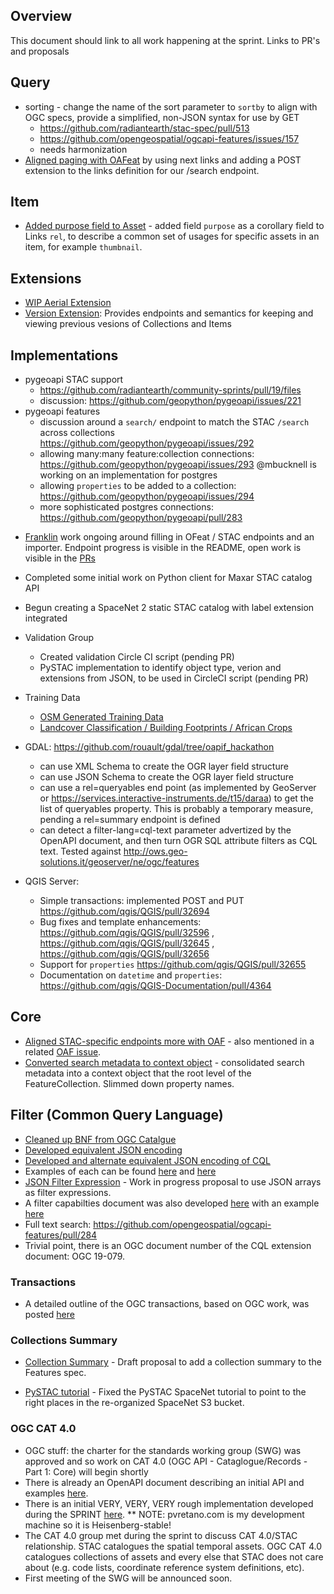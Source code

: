 ## Overview

This document should link to all work happening at the sprint. Links to PR's and proposals
  
## Query
- sorting - change the name of the sort parameter to `sortby` to align with OGC specs, provide a simplified, non-JSON syntax for use by GET
  - https://github.com/radiantearth/stac-spec/pull/513
  - https://github.com/opengeospatial/ogcapi-features/issues/157
  - needs harmonization
- [Aligned paging with OAFeat](https://github.com/radiantearth/stac-spec/pull/631) by using next links and adding a POST extension to the links definition for our /search endpoint.

## Item
- [Added purpose field to Asset](https://github.com/radiantearth/stac-spec/pull/637) - added field `purpose` as a corollary field to Links `rel`, to describe a common set of usages for specific assets in an item, for example `thumbnail`.  

## Extensions
- [WIP Aerial Extension](https://github.com/radiantearth/stac-spec/pull/639)
- [Version Extension](https://github.com/radiantearth/stac-spec/pull/635): Provides endpoints and semantics for keeping and viewing previous vesions of Collections and Items

## Implementations
- pygeoapi STAC support
  - https://github.com/radiantearth/community-sprints/pull/19/files
  - discussion: https://github.com/geopython/pygeoapi/issues/221
- pygeoapi features
  - discussion around a `search/` endpoint to match the STAC `/search` across collections https://github.com/geopython/pygeoapi/issues/292
  - allowing many:many feature:collection connections: https://github.com/geopython/pygeoapi/issues/293 @mbucknell is working on an implementation for postgres
  - allowing `properties` to be added to a collection: https://github.com/geopython/pygeoapi/issues/294
  - more sophisticated postgres connections: https://github.com/geopython/pygeoapi/pull/283

* [Franklin](https://github.com/azavea/franklin) work ongoing around filling in OFeat / STAC endpoints and an importer. Endpoint progress is visible in the README, open work is visible in the [PRs](https://github.com/azavea/franklin/pulls)

* Completed some initial work on Python client for Maxar STAC catalog API
* Begun creating a SpaceNet 2 static STAC catalog with label extension integrated
- Validation Group
  - Created validation Circle CI script (pending PR)
  - PySTAC implementation to identify object type, verion and extensions from JSON, to be used in CircleCI script (pending PR)
- Training Data
  - [OSM Generated Training Data](http://demo-mlhub-earth.s3-website-us-west-2.amazonaws.com)
  - [Landcover Classification / Building Footprints / African Crops](http://browser.radiant.earth)
  
- GDAL: https://github.com/rouault/gdal/tree/oapif_hackathon
  * can use XML Schema to create the OGR layer field structure
  * can use JSON Schema to create the OGR layer field structure
  * can use a rel=queryables end point (as implemented by GeoServer or https://services.interactive-instruments.de/t15/daraa) to get the list of queryables property. This is probably a temporary measure, pending a rel=summary endpoint is defined
  * can detect a filter-lang=cql-text parameter advertized by the OpenAPI document, and then turn OGR SQL attribute filters as CQL text. Tested against http://ows.geo-solutions.it/geoserver/ne/ogc/features
  
- QGIS Server:
  * Simple transactions: implemented POST and PUT https://github.com/qgis/QGIS/pull/32694
  * Bug fixes and template enhancements: https://github.com/qgis/QGIS/pull/32596 , https://github.com/qgis/QGIS/pull/32645 , https://github.com/qgis/QGIS/pull/32656 
  * Support for `properties` https://github.com/qgis/QGIS/pull/32655
  * Documentation on `datetime` and `properties`: https://github.com/qgis/QGIS-Documentation/pull/4364
    
## Core
* [Aligned STAC-specific endpoints more with OAF](https://github.com/radiantearth/stac-spec/pull/632) - also mentioned in a related [OAF issue](https://github.com/opengeospatial/ogcapi-features/issues/154).
* [Converted search metadata to context object](https://github.com/radiantearth/stac-spec/pull/633) - consolidated search metadata into a context object that the root level of the FeatureCollection. Slimmed down property names.

## Filter (Common Query Language)

* [Cleaned up BNF from OGC Catalgue](https://github.com/opengeospatial/ogcapi-features/blob/master/extensions/cql/schema/cql.bnf)
* [Developed equivalent JSON encoding](https://github.com/opengeospatial/ogcapi-features/blob/master/extensions/cql/schema/cql.json)
* [Developed and alternate equivalent JSON encoding of CQL](https://github.com/tschaub/ogcapi-features/blob/json-array-expression/extensions/cql/jfe/readme.md)
* Examples of each can be found [here](https://github.com/opengeospatial/ogcapi-features/tree/master/extensions/cql/examples) and [here](https://github.com/tschaub/ogcapi-features/blob/json-array-expression/extensions/cql/jfe/examples.md)
* [JSON Filter Expression](https://github.com/opengeospatial/ogcapi-features/pull/283) - Work in progress proposal to use JSON arrays as filter expressions.
* A filter capabilties document was also developed [here](https://github.com/opengeospatial/ogcapi-features/blob/master/extensions/cql/schema/filter-capabilities.json) with an example [here](https://github.com/opengeospatial/ogcapi-features/blob/master/extensions/cql/examples/filter-capabilities-example-full.json)
* Full text search: https://github.com/opengeospatial/ogcapi-features/pull/284
* Trivial point, there is an OGC document number of the CQL extension document: OGC 19-079.

### Transactions

* A detailed outline of the OGC transactions, based on OGC work, was posted [here](https://github.com/opengeospatial/ogcapi-features/blob/master/extensions/transactions/TX_Notes.adoc)

### Collections Summary

* [Collection Summary](https://github.com/opengeospatial/ogcapi-features/pull/287) - Draft proposal to add a collection summary to the Features spec.


* [PySTAC tutorial](https://github.com/azavea/pystac/pull/48) - Fixed the PySTAC SpaceNet tutorial to point to the right places in the re-organized SpaceNet S3 bucket.

### OGC CAT 4.0

* OGC stuff: the charter for the standards working group (SWG) was approved and so work on CAT 4.0 (OGC API - Cataglogue/Records - Part 1: Core) will begin shortly
* There is already an OpenAPI document describing an initial API and examples [here](https://github.com/opengeospatial/CAT4.0/tree/master/core/code).
* There is an initial VERY, VERY, VERY rough implementation developed during the SPRINT [here](http://www.pvretano.com/cubewerx/cubeserv/default/wrs/4.0?f=xml).
** NOTE: pvretano.com is my development machine so it is Heisenberg-stable!
* The CAT 4.0 group met during the sprint to discuss CAT 4.0/STAC relationship.  STAC catalogues the spatial temporal assets.  OGC CAT 4.0 catalogues collections of assets and every else that STAC does not care about (e.g. code lists, coordinate reference system definitions, etc).
* First meeting of the SWG will be announced soon.
